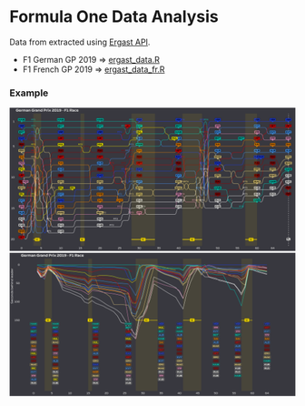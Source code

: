 #  Formula One Data Analysis

Data from extracted using [Ergast API](http://ergast.com/mrd/).

- F1 German GP 2019 => [ergast_data.R](ergast_data.R)
- F1 French GP 2019 => [ergast_data_fr.R](ergast_data_fr.R)

### Example

<img src="figures/plot_positions.png"/>
<img src="figures/plot_seconds_behind.png"/>
